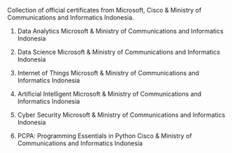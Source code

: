 Collection of official certificates from Microsoft, Cisco & Ministry of Communications and Informatics Indonesia.

1. Data Analytics 
Microsoft & Ministry of Communications and Informatics Indonesia

2. Data Science
Microsoft & Ministry of Communications and Informatics Indonesia

3. Internet of Things
Microsoft & Ministry of Communications and Informatics Indonesia

4. Artificial Intelligent
Microsoft & Ministry of Communications and Informatics Indonesia

5. Cyber Security
Microsoft & Ministry of Communications and Informatics Indonesia

6. PCPA: Programming Essentials in Python
Cisco & Ministry of Communications and Informatics Indonesia
